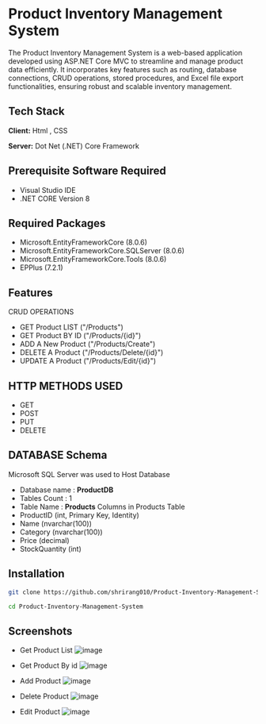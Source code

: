 # Product Inventory Management System

The Product Inventory Management System is a web-based application developed using ASP.NET Core MVC to streamline and manage product data efficiently. It incorporates key features such as routing, database connections, CRUD operations, stored procedures, and Excel file export functionalities, ensuring robust and scalable inventory management.




## Tech Stack

**Client:** Html , CSS

**Server:** Dot Net (.NET) Core Framework

## Prerequisite Software Required
- Visual Studio IDE
- .NET CORE Version 8 


## Required Packages
- Microsoft.EntityFrameworkCore (8.0.6)
- Microsoft.EntityFrameworkCore.SQLServer (8.0.6)
- Microsoft.EntityFrameworkCore.Tools (8.0.6)
- EPPlus (7.2.1)

## Features

CRUD OPERATIONS
- GET Product LIST  ("/Products")
- GET Product BY ID ("/Products/{id}")
- ADD A New Product ("/Products/Create")
- DELETE A Product  ("/Products/Delete/{id}")
- UPDATE A Product  ("/Products/Edit/{id}")
## HTTP METHODS USED

- GET 
- POST 
- PUT
- DELETE


## DATABASE Schema
Microsoft SQL Server was used to Host Database

- Database name : **ProductDB**
- Tables Count  : 1
- Table Name    : **Products**
Columns in Products Table 
-  ProductID (int, Primary Key, Identity)
-  Name (nvarchar(100))
-  Category (nvarchar(100))
-  Price (decimal)
-  StockQuantity (int)
## Installation


```bash
git clone https://github.com/shrirang010/Product-Inventory-Management-System.git

cd Product-Inventory-Management-System
```

## Screenshots
- Get Product List
![image](https://github.com/user-attachments/assets/b8e15365-3990-4029-a83b-98ad656c01cd)

- Get Product By id
![image](https://github.com/user-attachments/assets/7729d0ef-e07d-4ae0-be89-6d571ed3efcc)

- Add Product
  ![image](https://github.com/user-attachments/assets/4e044269-464b-4bb3-8379-d325dee9eaca)

- Delete Product
![image](https://github.com/user-attachments/assets/ad89c317-c031-4ecb-a7fc-e9760783a129)

- Edit Product
    ![image](https://github.com/user-attachments/assets/581a04d4-99e9-4366-b120-0afe030f0bba)

